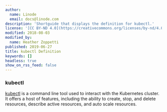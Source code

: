 ```yaml
---
author:
  name: Linode
  email: docs@linode.com
description: 'Shortguide that displays the definition for kubectl.'
license: '[CC BY-ND 4.0](https://creativecommons.org/licenses/by-nd/4.0)'
modified: 2018-08-03
modified_by:
  name: Heather Zoppetti
published: 2019-06-27
title: kubectl Definition
keywords: []
headless: true
show_on_rss_feed: false
---
```


### kubectl

[kubectl](https://kubernetes.io/docs/reference/kubectl/overview/) is a command line tool used to interact with the Kubernetes cluster. It offers a host of features, including the ability to create, stop, and delete resources, describe active resources, and auto scale resources.